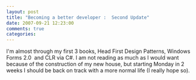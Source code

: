 ```yaml
---
layout: post
title: "Becoming a better developer :  Second Update"
date: 2007-09-21 12:23:00
comments: true
categories: 
---
```


<p>I'm almost through my first 3 books, Head First Design Patterns, Windows Forms 2.0 &nbsp;and CLR via C#. I am not reading as much as I would want because of the construction of my new house, but starting Monday in 2 weeks I should be back on track with a more normal life (I really hope so).</p>


